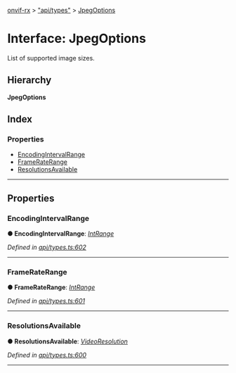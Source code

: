 [onvif-rx](../README.md) > ["api/types"](../modules/_api_types_.md) > [JpegOptions](../interfaces/_api_types_.jpegoptions.md)

# Interface: JpegOptions

List of supported image sizes.

## Hierarchy

**JpegOptions**

## Index

### Properties

* [EncodingIntervalRange](_api_types_.jpegoptions.md#encodingintervalrange)
* [FrameRateRange](_api_types_.jpegoptions.md#frameraterange)
* [ResolutionsAvailable](_api_types_.jpegoptions.md#resolutionsavailable)

---

## Properties

<a id="encodingintervalrange"></a>

###  EncodingIntervalRange

**● EncodingIntervalRange**: *[IntRange](_api_types_.intrange.md)*

*Defined in [api/types.ts:602](https://github.com/patrickmichalina/onvif-rx/blob/034e4d6/src/api/types.ts#L602)*

___
<a id="frameraterange"></a>

###  FrameRateRange

**● FrameRateRange**: *[IntRange](_api_types_.intrange.md)*

*Defined in [api/types.ts:601](https://github.com/patrickmichalina/onvif-rx/blob/034e4d6/src/api/types.ts#L601)*

___
<a id="resolutionsavailable"></a>

###  ResolutionsAvailable

**● ResolutionsAvailable**: *[VideoResolution](_api_types_.videoresolution.md)*

*Defined in [api/types.ts:600](https://github.com/patrickmichalina/onvif-rx/blob/034e4d6/src/api/types.ts#L600)*

___

